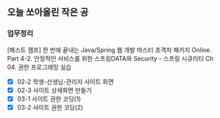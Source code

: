 ## 오늘 쏘아올린 작은 공

### 업무정리
[패스트 캠프] 한 번에 끝내는 Java/Spring 웹 개발 마스터 초격차 패키지 Online.
Part 4-2. 안정적인 서비스를 위한 스프링DATA와 Security - 스프링 시큐리티
Ch 04. 권한 프로그래밍 실습
- [x] 02-2 학생-선생님-관리자 사이트 화면
- [x] 02-3 사이트 상세화면 만들기
- [x] 03-1 사이트 권한 코딩(1)
- [x] 03-2 사이트 권한 코딩(2)